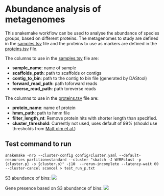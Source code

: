 # Abundance analysis of metagenomes

This snakemake workflow can be used to analyse the abundance of species groups, based on different proteins. The metagenomes to study are defined in the [samples.tsv](./config/samples.tsv) file and the proteins to use as markers are defined in the [proteins.tsv](./config/proteins.tsv) file.

The columns to use in the [samples.tsv](./config/samples.tsv) file are:
- **sample_name**: name of sample
- **scaffolds_path**: path to scaffolds or contigs
- **contig_to_bin**: path to the contig to bin file (generated by DAStool)
- **forward_read_path**: path toforward reads
- **reverse_read_path**: path toreverse reads

The columns to use in the [proteins.tsv](./config/proteins.tsv) file are:

- **protein_name**: name of protein
- **hmm_path**: path to hmm file
- **filter_length_nt**: Remove protein hits with shorter length than specified.
- **cluster_threshold**: Currently not used, uses default of 99% (should use thresholds from [Matt olm et al.](https://journals.asm.org/doi/full/10.1128/mSystems.00731-19))


## Test command to run

```snakemake -nrp --cluster-config config/cluster.yaml --default-resources partition=standard --cluster "sbatch -J WYRPclust -p {cluster.p} -o {cluster.o}" -j10  --rerun-incomplete --latency-wait 60 --cluster-cancel scancel > test_run_p.txt```

S3 abundance of bins:
![](./results/S3c_phylum_rel_abund_uncl.svg)

Gene presence based on S3 abundance of bins:
![](./results/phylum_rmlA,rmlB,wzc,wzy,pelA,epsC,betB,dnaK,otsA,ompR,proA,mscL,osmC,nasA,xoxF,coxL,moaA,cynS,nthA,pmoB_3depths.svg)

